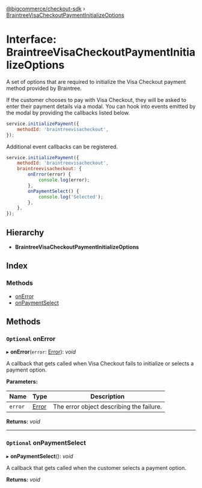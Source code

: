 [@bigcommerce/checkout-sdk](../README.md) › [BraintreeVisaCheckoutPaymentInitializeOptions](braintreevisacheckoutpaymentinitializeoptions.md)

# Interface: BraintreeVisaCheckoutPaymentInitializeOptions

A set of options that are required to initialize the Visa Checkout payment
method provided by Braintree.

If the customer chooses to pay with Visa Checkout, they will be asked to
enter their payment details via a modal. You can hook into events emitted by
the modal by providing the callbacks listed below.

```js
service.initializePayment({
    methodId: 'braintreevisacheckout',
});
```

Additional event callbacks can be registered.

```js
service.initializePayment({
    methodId: 'braintreevisacheckout',
    braintreevisacheckout: {
        onError(error) {
            console.log(error);
        },
        onPaymentSelect() {
            console.log('Selected');
        },
    },
});
```

## Hierarchy

* **BraintreeVisaCheckoutPaymentInitializeOptions**

## Index

### Methods

* [onError](braintreevisacheckoutpaymentinitializeoptions.md#optional-onerror)
* [onPaymentSelect](braintreevisacheckoutpaymentinitializeoptions.md#optional-onpaymentselect)

## Methods

### `Optional` onError

▸ **onError**(`error`: [Error](amazonpaywidgeterror.md#error)): *void*

A callback that gets called when Visa Checkout fails to initialize or
selects a payment option.

**Parameters:**

Name | Type | Description |
------ | ------ | ------ |
`error` | [Error](amazonpaywidgeterror.md#error) | The error object describing the failure.  |

**Returns:** *void*

___

### `Optional` onPaymentSelect

▸ **onPaymentSelect**(): *void*

A callback that gets called when the customer selects a payment option.

**Returns:** *void*
